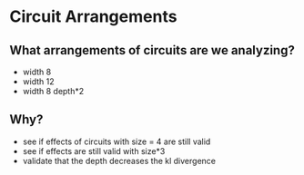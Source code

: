 # Circuit Arrangements

## What arrangements of circuits are we analyzing?

- width 8
- width 12
- width 8 depth*2

## Why?
- see if effects of circuits with size = 4 are still valid
- see if effects are still valid with size*3
- validate that the depth decreases the kl divergence
